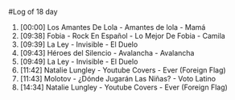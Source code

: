 #Log of 18 day

1. [00:00] Los Amantes De Lola - Amantes de lola - Mamá
1. [09:38] Fobia - Rock En Español - Lo Mejor De Fobia - Camila
1. [09:39] La Ley - Invisible - El Duelo
1. [09:43] Héroes del Silencio - Avalancha - Avalancha
1. [09:49] La Ley - Invisible - El Duelo
1. [11:42] Natalie Lungley - Youtube Covers - Ever (Foreign Flag)
1. [11:43] Molotov - ¿Dónde Jugarán Las Niñas? - Voto Latino
1. [14:34] Natalie Lungley - Youtube Covers - Ever (Foreign Flag)
